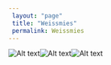 ```yaml
---
 layout: "page"
 title: "Weissmies"
 permalink: Weissmies
---
```




![Alt text](https://www.mountain-forecast.com/system/images/7996/large_illustration/Weissmies.jpg "Weissmies")![Alt text](https://alpsinsight.com/wp-content/uploads/2018/12/Climbing_Weissmies-8.jpg "Weissmies")![Alt text](https://elevation.alpsinsight.com/wp-content/uploads/2019/10/Climbing_Weissmies-1.jpg "Weissmies")